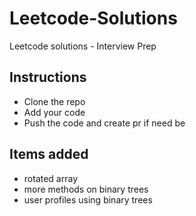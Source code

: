 # Leetcode-Solutions

Leetcode solutions - Interview Prep
  
## Instructions

- Clone the repo  
- Add your code  
- Push the code and create pr if need be  

## Items added

- rotated array
- more methods on binary trees
- user profiles using binary trees
